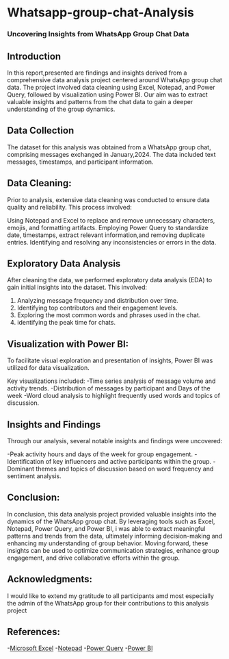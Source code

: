 # Whatsapp-group-chat-Analysis
### Uncovering Insights from WhatsApp Group Chat Data
## Introduction
In this report,presented are findings and insights derived from a comprehensive data analysis project centered around WhatsApp group chat data. The project involved data cleaning using Excel, Notepad, and Power Query, followed by visualization using Power BI. Our aim was to extract valuable insights and patterns from the chat data to gain a deeper understanding of the group dynamics.

## Data Collection
The dataset for this analysis was obtained from a WhatsApp group chat, comprising messages exchanged in January,2024. The data included text messages, timestamps, and participant information.
## Data Cleaning:
Prior to analysis, extensive data cleaning was conducted to ensure data quality and reliability. This process involved:

Using Notepad and Excel to replace and remove unnecessary characters, emojis, and formatting artifacts.
Employing Power Query to standardize date, timestamps, extract relevant information,and removing duplicate entries.
Identifying and resolving any inconsistencies or errors in the data.
## Exploratory Data Analysis
After cleaning the data, we performed exploratory data analysis (EDA) to gain initial insights into the dataset. This involved:

1. Analyzing message frequency and distribution over time.
2. Identifying top contributors and their engagement levels.
3. Exploring the most common words and phrases used in the chat.
4. identifying the peak time for chats.
## Visualization with Power BI:
To facilitate visual exploration and presentation of insights, Power BI was utilized for data visualization. 

Key visualizations included:
-Time series analysis of message volume and activity trends.
-Distribution of messages by participant and Days of the week
-Word cloud analysis to highlight frequently used words and topics of discussion.

## Insights and Findings
Through our analysis, several notable insights and findings were uncovered:

-Peak activity hours and days of the week for group engagement.
-Identification of key influencers and active participants within the group.
-Dominant themes and topics of discussion based on word frequency and sentiment analysis.
## Conclusion:
In conclusion, this data analysis project provided valuable insights into the dynamics of the WhatsApp group chat. By leveraging tools such as Excel, Notepad, Power Query, and Power BI, i was able to extract meaningful patterns and trends from the data, ultimately informing decision-making and enhancing my understanding of group behavior. Moving forward, these insights can be used to optimize communication strategies, enhance group engagement, and drive collaborative efforts within the group.
## Acknowledgments:
I would like to extend my gratitude to all participants amd most especially the admin of the WhatsApp group for their contributions to this analysis project 
## References:

-[Microsoft Excel](https://www.microsoft.com/en-us/microsoft-365/excel)
-[Notepad](https://support.microsoft.com/en-us/windows/take-notes-in-notepad-026f8b3a-d811-7b50-65cf-86b8d4cb77f5)
-[Power Query](https://powerquery.microsoft.com/en-us/)
-[Power BI](https://powerbi.microsoft.com/en-us/)


